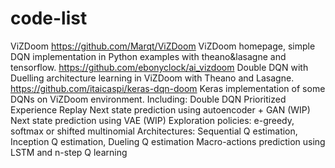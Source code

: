# code-list

ViZDoom
https://github.com/Marqt/ViZDoom ViZDoom homepage, simple DQN implementation in Python examples with theano&lasagne and tensorflow.
https://github.com/ebonyclock/ai_vizdoom Double DQN with Duelling architecture learning in ViZDoom with Theano and Lasagne.
https://github.com/itaicaspi/keras-dqn-doom Keras implementation of some DQNs on ViZDoom environment. Including:
Double DQN
Prioritized Experience Replay
Next state prediction using autoencoder + GAN (WIP)
Next state prediction using VAE (WIP)
Exploration policies: e-greedy, softmax or shifted multinomial
Architectures: Sequential Q estimation, Inception Q estimation, Dueling Q estimation
Macro-actions prediction using LSTM and n-step Q learning
